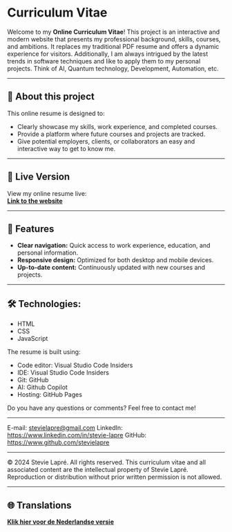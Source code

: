 # Curriculum Vitae

Welcome to my **Online Curriculum Vitae**! This project is an interactive and modern website that presents my professional background, skills, courses, and ambitions. It replaces my traditional PDF resume and offers a dynamic experience for visitors.
Additionally, I am always intrigued by the latest trends in software techniques and like to apply them to my personal projects.
Think of AI, Quantum technology, Development, Automation, etc.

---

## 📖 About this project

This online resume is designed to:
- Clearly showcase my skills, work experience, and completed courses.
- Provide a platform where future courses and projects are tracked.
- Give potential employers, clients, or collaborators an easy and interactive way to get to know me.

---

## 🚀 Live Version

View my online resume live:  
**[Link to the website](https://stevielapre.github.io/Curriculum_Vitae/)**

---

## 🎨 Features

- **Clear navigation:** Quick access to work experience, education, and personal information.
- **Responsive design:** Optimized for both desktop and mobile devices.
- **Up-to-date content:** Continuously updated with new courses and projects.

---

## 🛠️ Technologies:
 - HTML
 - CSS
 - JavaScript

The resume is built using:
 - Code editor: Visual Studio Code Insiders
 - IDE: Visual Studio Code Insiders
 - Git: GitHub
 - AI: Github Copilot
 - Hosting: GitHub Pages

Do you have any questions or comments? Feel free to contact me!

---
E-mail: stevielapre@gmail.com
LinkedIn: https://www.linkedin.com/in/stevie-lapre
GitHub: https://www.github.com/stevielapre

---
© 2024 Stevie Lapré. All rights reserved.
This curriculum vitae and all associated content are the intellectual property of Stevie Lapré. 
Reproduction or distribution without prior written permission is not allowed.

---

## 🌐 Translations

**[Klik hier voor de Nederlandse versie](README_NL.md)**